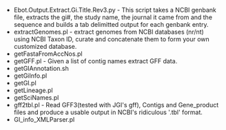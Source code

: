 * Ebot.Output.Extract.Gi.Title.Rev3.py	-	This script takes a NCBI genbank file, extracts the gi#, the study name, the journal it came from and the sequence and builds a tab delimitted output for each genbank entry.
* extractGenomes.pl	-	 extract genomes from NCBI databases (nr/nt) using NCBI Taxon ID, curate and concatenate them to form your own customized database.
* getFastaFromAccNos.pl
* getGFF.pl	-	Given a list of contig names extract GFF data.
* getGIAnnotation.sh
* getGiInfo.pl
* getGI.pl
* getLineage.pl
* getSciNames.pl
* gff2tbl.pl	-	Read GFF3(tested with JGI's gff), Contigs and Gene\_product files and produce a usable output in NCBI's ridiculous '.tbl' format.
* GI\_info\_XMLParser.pl
